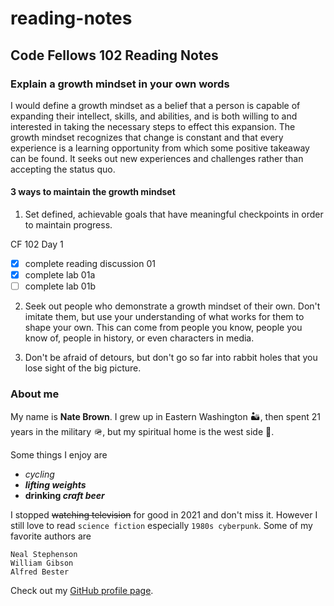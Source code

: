 # reading-notes

## Code Fellows 102 Reading Notes

### Explain a growth mindset in your own words

I would define a growth mindset as a belief that a person is capable of expanding their intellect, skills, and abilities, and is both willing to and interested in taking the necessary steps to effect this expansion. The growth mindset recognizes that change is constant and that every experience is a learning opportunity from which some positive takeaway can be found. It seeks out new experiences and challenges rather than accepting the status quo.

#### 3 ways to maintain the growth mindset

1. Set defined, achievable goals that have meaningful checkpoints in order to maintain progress.

CF 102 Day 1
- [x] complete reading discussion 01
- [x] complete lab 01a
- [ ] complete lab 01b

2. Seek out people who demonstrate a growth mindset of their own. Don't imitate them, but use your understanding of what works for them to shape your own. This can come from people you know, people you know of, people in history, or even characters in media.

3. Don't be afraid of detours, but don't go so far into rabbit holes that you lose sight of the big picture.

### About me

My name is **Nate Brown**. I grew up in Eastern Washington 🏜️, then spent 21 years in the military 🪖, but my spiritual home is the west side 🌲.

Some things I enjoy are
- _cycling_
- ***lifting weights***
- **drinking _craft beer_**

I stopped ~~watching television~~ for good in 2021 and don't miss it. However I still love to read `science fiction` especially `1980s cyberpunk`. Some of my favorite authors are

```
Neal Stephenson
William Gibson
Alfred Bester
```

Check out my [GitHub profile page](https://github.com/nate-brown-1).

